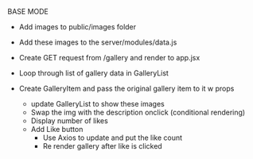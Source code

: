 BASE MODE

- Add images to public/images folder
- Add these images to the server/modules/data.js

- Create GET request from /gallery and render to app.jsx
- Loop through list of gallery data in GalleryList
- Create GalleryItem and pass the original gallery item to it w props

    - update GalleryList to show these images
    - Swap the img with the description onclick (conditional rendering)
    - Display number of likes
    - Add Like button
        - Use Axios to update and put the like count
        - Re render gallery after like is clicked
